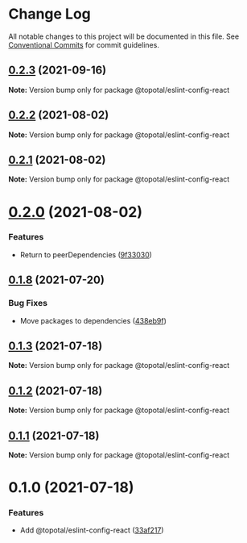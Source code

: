 # Change Log

All notable changes to this project will be documented in this file.
See [Conventional Commits](https://conventionalcommits.org) for commit guidelines.

## [0.2.3](https://github.com/topotal/js-sdk/compare/@topotal/eslint-config-react@0.2.2...@topotal/eslint-config-react@0.2.3) (2021-09-16)

**Note:** Version bump only for package @topotal/eslint-config-react





## [0.2.2](https://github.com/topotal/js-sdk/compare/@topotal/eslint-config-react@0.2.1...@topotal/eslint-config-react@0.2.2) (2021-08-02)

**Note:** Version bump only for package @topotal/eslint-config-react





## [0.2.1](https://github.com/topotal/js-sdk/compare/@topotal/eslint-config-react@0.2.0...@topotal/eslint-config-react@0.2.1) (2021-08-02)

**Note:** Version bump only for package @topotal/eslint-config-react





# [0.2.0](https://github.com/topotal/js-sdk/compare/@topotal/eslint-config-react@0.1.8...@topotal/eslint-config-react@0.2.0) (2021-08-02)


### Features

* Return to peerDependencies ([9f33030](https://github.com/topotal/js-sdk/commit/9f330301952ae72ced54fd2daf74b424bde27b7c))





## [0.1.8](https://github.com/topotal/js-sdk/compare/@topotal/eslint-config-react@0.1.7...@topotal/eslint-config-react@0.1.8) (2021-07-20)


### Bug Fixes

* Move packages to dependencies ([438eb9f](https://github.com/topotal/js-sdk/commit/438eb9f674b7d4e3f53b946fc9a58bdc86fcf3ed))





## [0.1.3](https://github.com/topotal/js-sdk/compare/@topotal/eslint-config-react@0.1.2...@topotal/eslint-config-react@0.1.3) (2021-07-18)

**Note:** Version bump only for package @topotal/eslint-config-react





## [0.1.2](https://github.com/topotal/js-sdk/compare/@topotal/eslint-config-react@0.1.1...@topotal/eslint-config-react@0.1.2) (2021-07-18)

**Note:** Version bump only for package @topotal/eslint-config-react





## [0.1.1](https://github.com/topotal/js-sdk/compare/@topotal/eslint-config-react@0.1.0...@topotal/eslint-config-react@0.1.1) (2021-07-18)

**Note:** Version bump only for package @topotal/eslint-config-react





# 0.1.0 (2021-07-18)


### Features

* Add @topotal/eslint-config-react ([33af217](https://github.com/topotal/js-sdk/commit/33af217995abbedf111f5f700c52fb75bf6607d9))
